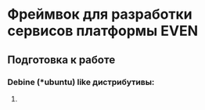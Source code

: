 # Фреймвок для разработки сервисов платформы EVEN

## Подготовка к работе 

### Debine (*ubuntu) like дистрибутивы:

1.


